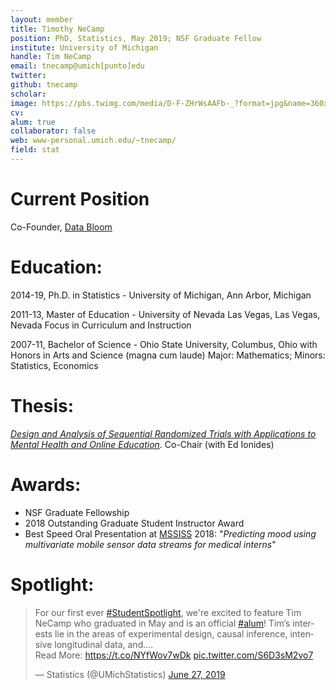 ```yaml
---
layout: member
title: Timothy NeCamp
position: PhD, Statistics, May 2019; NSF Graduate Fellow 
institute: University of Michigan
handle: Tim NeCamp
email: tnecamp@umich[punto]edu
twitter: 
github: tnecamp
scholar: 
image: https://pbs.twimg.com/media/D-F-ZHrWsAAFb-_?format=jpg&name=360x360
cv: 
alum: true
collaborator: false                               
web: www-personal.umich.edu/~tnecamp/
field: stat
---
```

<!-- 436 West Hall <br /> 
1085 S. University Avenue<br /> 
University of Michigan <br /> 
 <br /> 
Ann Arbor, Michigan 48109, USA <br />  -->

# Current Position 

Co-Founder, [Data Bloom](https://thedatabloom.com/)

# Education:

2014-19, Ph.D. in Statistics - University of Michigan, Ann Arbor, Michigan

2011-13, Master of Education - University of Nevada Las Vegas, Las Vegas, Nevada Focus in Curriculum and Instruction

2007-11, Bachelor of Science - Ohio State University, Columbus, Ohio with Honors in Arts and Science (magna cum laude) Major: Mathematics; Minors: Statistics, Economics


# Thesis:

[_Design and Analysis of Sequential Randomized Trials with Applications to Mental Health and Online Education_](https://deepblue.lib.umich.edu/handle/2027.42/151503). Co-Chair (with Ed Ionides)

# Awards:

* NSF Graduate Fellowship
* 2018 Outstanding Graduate Student Instructor Award
* Best Speed Oral Presentation at [MSSISS](https://sites.lsa.umich.edu/mssiss/) 2018: "_Predicting mood using multivariate mobile sensor data streams for medical interns_"

# Spotlight:

<blockquote class="twitter-tweet" data-width="500"><p lang="en" dir="ltr">For our first ever <a href="https://twitter.com/hashtag/StudentSpotlight?src=hash&amp;ref_src=twsrc%5Etfw">#StudentSpotlight</a>, we&#39;re excited to feature Tim NeCamp who graduated in May and is an official <a href="https://twitter.com/hashtag/alum?src=hash&amp;ref_src=twsrc%5Etfw">#alum</a>! Tim’s interests lie in the areas of experimental design, causal inference, intensive longitudinal data, and....<br>Read More: <a href="https://t.co/NYfWov7wDk">https://t.co/NYfWov7wDk</a> <a href="https://t.co/S6D3sM2vo7">pic.twitter.com/S6D3sM2vo7</a></p>&mdash; Statistics (@UMichStatistics) <a href="https://twitter.com/UMichStatistics/status/1144334755506401283?ref_src=twsrc%5Etfw">June 27, 2019</a></blockquote>
<script async src="https://platform.twitter.com/widgets.js" charset="utf-8"></script>